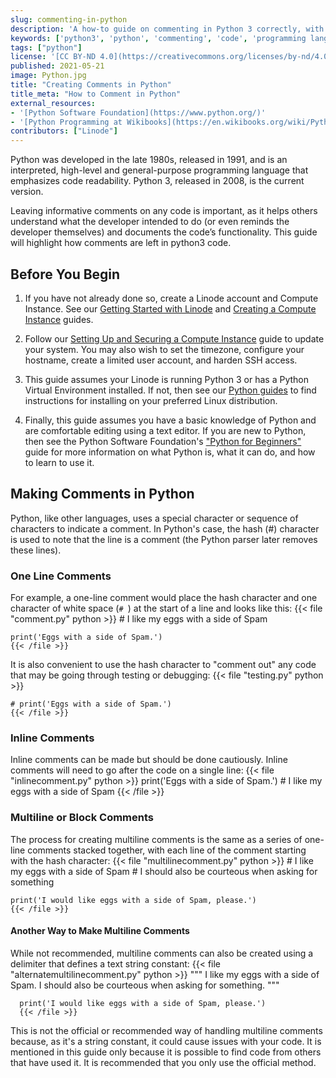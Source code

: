 ```yaml
---
slug: commenting-in-python
description: 'A how-to guide on commenting in Python 3 correctly, with an additional portion discussing commenting incorrectly and why not to do that.'
keywords: ['python3', 'python', 'commenting', 'code', 'programming language']
tags: ["python"]
license: '[CC BY-ND 4.0](https://creativecommons.org/licenses/by-nd/4.0)'
published: 2021-05-21
image: Python.jpg
title: "Creating Comments in Python"
title_meta: "How to Comment in Python"
external_resources:
- '[Python Software Foundation](https://www.python.org/)'
- '[Python Programming at Wikibooks](https://en.wikibooks.org/wiki/Python_Programming)'
contributors: ["Linode"]
---
```


Python was developed in the late 1980s, released in 1991, and is an interpreted, high-level and general-purpose programming language that emphasizes code readability. Python 3, released in 2008, is the current version.

Leaving informative comments on any code is important, as it helps others understand what the developer intended to do (or even reminds the developer themselves) and documents the code’s functionality. This guide will highlight how comments are left in python3 code.


## Before You Begin

1.  If you have not already done so, create a Linode account and Compute Instance. See our [Getting Started with Linode](/docs/products/platform/get-started/) and [Creating a Compute Instance](/docs/products/compute/compute-instances/guides/create/) guides.

1.  Follow our [Setting Up and Securing a Compute Instance](/docs/products/compute/compute-instances/guides/set-up-and-secure/) guide to update your system. You may also wish to set the timezone, configure your hostname, create a limited user account, and harden SSH access.

2.  This guide assumes your Linode is running Python 3 or has a Python Virtual Environment installed. If not, then see our [Python guides](/docs/guides/development/python/) to find instructions for installing on your preferred Linux distribution.

2.  Finally, this guide assumes you have a basic knowledge of Python and are comfortable editing using a text editor. If you are new to Python, then see the Python Software Foundation's ["Python for Beginners"](https://www.python.org/about/gettingstarted/) guide for more information on what Python is, what it can do, and how to learn to use it.

## Making Comments in Python

Python, like other languages, uses a special character or sequence of characters to indicate a comment. In Python's case, the hash (#) character is used to note that the line is a comment (the Python parser later removes these lines).

### One Line Comments

For example, a one-line comment would place the hash character and one character of white space (`# `) at the start of a line and looks like this:
    {{< file "comment.py" python >}}
    # I like my eggs with a side of Spam

    print('Eggs with a side of Spam.')
    {{< /file >}}

It is also convenient to use the hash character to "comment out" any code that may be going through testing or debugging:
    {{< file "testing.py" python >}}

    # print('Eggs with a side of Spam.')
    {{< /file >}}

### Inline Comments

Inline comments can be made but should be done cautiously. Inline comments will need to go after the code on a single line:
    {{< file "inlinecomment.py" python >}}
    print('Eggs with a side of Spam.') # I like my eggs with a side of Spam
    {{< /file >}}

### Multiline or Block Comments

The process for creating multiline comments is the same as a series of one-line comments stacked together, with each line of the comment starting with the hash character:
    {{< file "multilinecomment.py" python >}}
    # I like my eggs with a side of Spam
    # I should also be courteous when asking for something

    print('I would like eggs with a side of Spam, please.')
    {{< /file >}}

#### Another Way to Make Multiline Comments

While not recommended, multiline comments can also be created using a delimiter that defines a text string constant:
      {{< file "alternatemultilinecomment.py" python >}}
      """
      I like my eggs with a side of Spam.
      I should also be courteous when asking for something.
      """

      print('I would like eggs with a side of Spam, please.')
      {{< /file >}}

This is not the official or recommended way of handling multiline comments because, as it's a string constant, it could cause issues with your code. It is mentioned in this guide only because it is possible to find code from others that have used it. It is recommended that you only use the official method.
